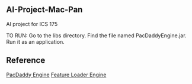 ## AI-Project-Mac-Pan

AI project for ICS 175

TO RUN:
Go to the libs directory.  Find the file named PacDaddyEngine.jar.  Run it as an application.

## Reference
[PacDaddy Engine](https://github.com/misterdustinface/PacDaddy)
[Feature Loader Engine](https://github.com/misterdustinface/FeatureLoader)
